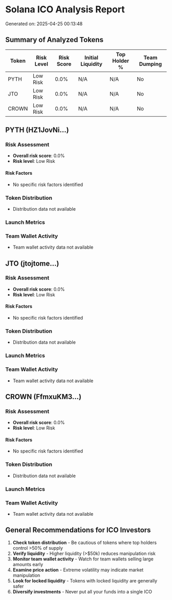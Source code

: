 # Solana ICO Analysis Report

Generated on: 2025-04-25 00:13:48

## Summary of Analyzed Tokens

| Token | Risk Level | Risk Score | Initial Liquidity | Top Holder % | Team Dumping |
| ----- | ---------- | ---------- | ----------------- | ------------ | ------------ |
| PYTH | Low Risk | 0.0% | N/A | N/A | No |
| JTO | Low Risk | 0.0% | N/A | N/A | No |
| CROWN | Low Risk | 0.0% | N/A | N/A | No |

## PYTH (HZ1JovNi...)

### Risk Assessment

- **Overall risk score**: 0.0%
- **Risk level**: Low Risk

#### Risk Factors

- No specific risk factors identified

### Token Distribution

- Distribution data not available

### Launch Metrics


### Team Wallet Activity

- Team wallet activity data not available

## JTO (jtojtome...)

### Risk Assessment

- **Overall risk score**: 0.0%
- **Risk level**: Low Risk

#### Risk Factors

- No specific risk factors identified

### Token Distribution

- Distribution data not available

### Launch Metrics


### Team Wallet Activity

- Team wallet activity data not available

## CROWN (FfmxuKM3...)

### Risk Assessment

- **Overall risk score**: 0.0%
- **Risk level**: Low Risk

#### Risk Factors

- No specific risk factors identified

### Token Distribution

- Distribution data not available

### Launch Metrics


### Team Wallet Activity

- Team wallet activity data not available

## General Recommendations for ICO Investors

1. **Check token distribution** - Be cautious of tokens where top holders control >50% of supply
2. **Verify liquidity** - Higher liquidity (>$50k) reduces manipulation risk
3. **Monitor team wallet activity** - Watch for team wallets selling large amounts early
4. **Examine price action** - Extreme volatility may indicate market manipulation
5. **Look for locked liquidity** - Tokens with locked liquidity are generally safer
6. **Diversify investments** - Never put all your funds into a single ICO